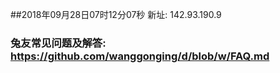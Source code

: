 ##2018年09月28日07时12分07秒 新址: 142.93.190.9
### 兔友常见问题及解答: https://github.com/wanggonging/d/blob/w/FAQ.md
